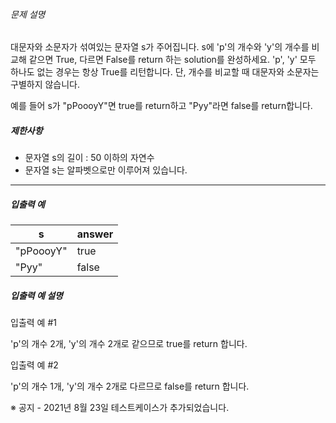 
###### 문제 설명


대문자와 소문자가 섞여있는 문자열 s가 주어집니다. s에 'p'의 개수와 'y'의 개수를 비교해 같으면 True, 다르면 False를 return 하는 solution를 완성하세요. 'p', 'y' 모두 하나도 없는 경우는 항상 True를 리턴합니다. 단, 개수를 비교할 때 대문자와 소문자는 구별하지 않습니다.


예를 들어 s가 "pPoooyY"면 true를 return하고 "Pyy"라면 false를 return합니다.


##### 제한사항


* 문자열 s의 길이 : 50 이하의 자연수
* 문자열 s는 알파벳으로만 이루어져 있습니다.




---


##### 입출력 예




| s | answer |
| --- | --- |
| "pPoooyY" | true |
| "Pyy" | false |


##### 입출력 예 설명


입출력 예 #1  

'p'의 개수 2개, 'y'의 개수 2개로 같으므로 true를 return 합니다.


입출력 예 #2  

'p'의 개수 1개, 'y'의 개수 2개로 다르므로 false를 return 합니다.


※ 공지 - 2021년 8월 23일 테스트케이스가 추가되었습니다.




